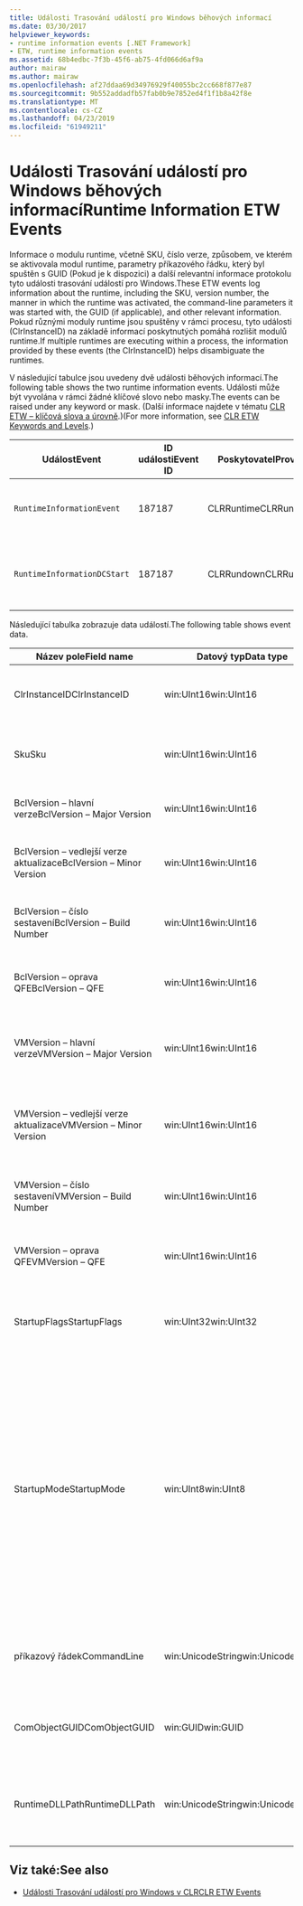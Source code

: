 ```yaml
---
title: Události Trasování událostí pro Windows běhových informací
ms.date: 03/30/2017
helpviewer_keywords:
- runtime information events [.NET Framework]
- ETW, runtime information events
ms.assetid: 68b4edbc-7f3b-45f6-ab75-4fd066d6af9a
author: mairaw
ms.author: mairaw
ms.openlocfilehash: af27ddaa69d34976929f40055bc2cc668f877e87
ms.sourcegitcommit: 9b552addadfb57fab0b9e7852ed4f1f1b8a42f8e
ms.translationtype: MT
ms.contentlocale: cs-CZ
ms.lasthandoff: 04/23/2019
ms.locfileid: "61949211"
---
```

# <a name="runtime-information-etw-events"></a><span data-ttu-id="3de21-102">Události Trasování událostí pro Windows běhových informací</span><span class="sxs-lookup"><span data-stu-id="3de21-102">Runtime Information ETW Events</span></span>
<span data-ttu-id="3de21-103">Informace o modulu runtime, včetně SKU, číslo verze, způsobem, ve kterém se aktivovala modul runtime, parametry příkazového řádku, který byl spuštěn s GUID (Pokud je k dispozici) a další relevantní informace protokolu tyto události trasování událostí pro Windows.</span><span class="sxs-lookup"><span data-stu-id="3de21-103">These ETW events log information about the runtime, including the SKU, version number, the manner in which the runtime was activated, the command-line parameters it was started with, the GUID (if applicable), and other relevant information.</span></span> <span data-ttu-id="3de21-104">Pokud různými moduly runtime jsou spuštěny v rámci procesu, tyto události (ClrInstanceID) na základě informací poskytnutých pomáhá rozlišit modulů runtime.</span><span class="sxs-lookup"><span data-stu-id="3de21-104">If multiple runtimes are executing within a process, the information provided by these events (the ClrInstanceID) helps disambiguate the runtimes.</span></span>  
  
 <span data-ttu-id="3de21-105">V následující tabulce jsou uvedeny dvě události běhových informací.</span><span class="sxs-lookup"><span data-stu-id="3de21-105">The following table shows the two runtime information events.</span></span> <span data-ttu-id="3de21-106">Události může být vyvolána v rámci žádné klíčové slovo nebo masky.</span><span class="sxs-lookup"><span data-stu-id="3de21-106">The events can be raised under any keyword or mask.</span></span> <span data-ttu-id="3de21-107">(Další informace najdete v tématu [CLR ETW – klíčová slova a úrovně](../../../docs/framework/performance/clr-etw-keywords-and-levels.md).)</span><span class="sxs-lookup"><span data-stu-id="3de21-107">(For more information, see [CLR ETW Keywords and Levels](../../../docs/framework/performance/clr-etw-keywords-and-levels.md).)</span></span>  
  
|<span data-ttu-id="3de21-108">Událost</span><span class="sxs-lookup"><span data-stu-id="3de21-108">Event</span></span>|<span data-ttu-id="3de21-109">ID události</span><span class="sxs-lookup"><span data-stu-id="3de21-109">Event ID</span></span>|<span data-ttu-id="3de21-110">Poskytovatel</span><span class="sxs-lookup"><span data-stu-id="3de21-110">Provider</span></span>|<span data-ttu-id="3de21-111">Popis</span><span class="sxs-lookup"><span data-stu-id="3de21-111">Description</span></span>|  
|-----------|--------------|--------------|-----------------|  
|`RuntimeInformationEvent`|<span data-ttu-id="3de21-112">187</span><span class="sxs-lookup"><span data-stu-id="3de21-112">187</span></span>|<span data-ttu-id="3de21-113">CLRRuntime</span><span class="sxs-lookup"><span data-stu-id="3de21-113">CLRRuntime</span></span>|<span data-ttu-id="3de21-114">Vyvolá se při načtení modulu runtime.</span><span class="sxs-lookup"><span data-stu-id="3de21-114">Raised when a runtime is loaded.</span></span>|  
|`RuntimeInformationDCStart`|<span data-ttu-id="3de21-115">187</span><span class="sxs-lookup"><span data-stu-id="3de21-115">187</span></span>|<span data-ttu-id="3de21-116">CLRRundown</span><span class="sxs-lookup"><span data-stu-id="3de21-116">CLRRundown</span></span>|<span data-ttu-id="3de21-117">Vytvoří výčet modulů runtime, které jsou načteny.</span><span class="sxs-lookup"><span data-stu-id="3de21-117">Enumerates the runtimes that are loaded.</span></span>|  
  
 <span data-ttu-id="3de21-118">Následující tabulka zobrazuje data událostí.</span><span class="sxs-lookup"><span data-stu-id="3de21-118">The following table shows event data.</span></span>  
  
|<span data-ttu-id="3de21-119">Název pole</span><span class="sxs-lookup"><span data-stu-id="3de21-119">Field name</span></span>|<span data-ttu-id="3de21-120">Datový typ</span><span class="sxs-lookup"><span data-stu-id="3de21-120">Data type</span></span>|<span data-ttu-id="3de21-121">Popis</span><span class="sxs-lookup"><span data-stu-id="3de21-121">Description</span></span>|  
|----------------|---------------|-----------------|  
|<span data-ttu-id="3de21-122">ClrInstanceID</span><span class="sxs-lookup"><span data-stu-id="3de21-122">ClrInstanceID</span></span>|<span data-ttu-id="3de21-123">win:UInt16</span><span class="sxs-lookup"><span data-stu-id="3de21-123">win:UInt16</span></span>|<span data-ttu-id="3de21-124">Jedinečné ID instance CLR nebo CoreCLR.</span><span class="sxs-lookup"><span data-stu-id="3de21-124">Unique ID for the instance of CLR or CoreCLR.</span></span>|  
|<span data-ttu-id="3de21-125">Sku</span><span class="sxs-lookup"><span data-stu-id="3de21-125">Sku</span></span>|<span data-ttu-id="3de21-126">win:UInt16</span><span class="sxs-lookup"><span data-stu-id="3de21-126">win:UInt16</span></span>|<span data-ttu-id="3de21-127">1 – desktop CLR.</span><span class="sxs-lookup"><span data-stu-id="3de21-127">1 – Desktop CLR.</span></span><br /><br /> <span data-ttu-id="3de21-128">2 – CoreCLR.</span><span class="sxs-lookup"><span data-stu-id="3de21-128">2 – CoreCLR.</span></span>|  
|<span data-ttu-id="3de21-129">BclVersion – hlavní verze</span><span class="sxs-lookup"><span data-stu-id="3de21-129">BclVersion – Major Version</span></span>|<span data-ttu-id="3de21-130">win:UInt16</span><span class="sxs-lookup"><span data-stu-id="3de21-130">win:UInt16</span></span>|<span data-ttu-id="3de21-131">Major version of mscorlib.dll.</span><span class="sxs-lookup"><span data-stu-id="3de21-131">Major version of mscorlib.dll.</span></span>|  
|<span data-ttu-id="3de21-132">BclVersion – vedlejší verze aktualizace</span><span class="sxs-lookup"><span data-stu-id="3de21-132">BclVersion – Minor Version</span></span>|<span data-ttu-id="3de21-133">win:UInt16</span><span class="sxs-lookup"><span data-stu-id="3de21-133">win:UInt16</span></span>|<span data-ttu-id="3de21-134">Číslo podverze souboru mscorlib.dll.</span><span class="sxs-lookup"><span data-stu-id="3de21-134">Minor version number of mscorlib.dll.</span></span>|  
|<span data-ttu-id="3de21-135">BclVersion – číslo sestavení</span><span class="sxs-lookup"><span data-stu-id="3de21-135">BclVersion – Build Number</span></span>|<span data-ttu-id="3de21-136">win:UInt16</span><span class="sxs-lookup"><span data-stu-id="3de21-136">win:UInt16</span></span>|<span data-ttu-id="3de21-137">Číslo knihovny mscorlib.dll sestavení.</span><span class="sxs-lookup"><span data-stu-id="3de21-137">Build number of mscorlib.dll.</span></span>|  
|<span data-ttu-id="3de21-138">BclVersion – oprava QFE</span><span class="sxs-lookup"><span data-stu-id="3de21-138">BclVersion – QFE</span></span>|<span data-ttu-id="3de21-139">win:UInt16</span><span class="sxs-lookup"><span data-stu-id="3de21-139">win:UInt16</span></span>|<span data-ttu-id="3de21-140">Oprava hotfix číslo verze souboru mscorlib.dll.</span><span class="sxs-lookup"><span data-stu-id="3de21-140">Hotfix version number of mscorlib.dll.</span></span>|  
|<span data-ttu-id="3de21-141">VMVersion – hlavní verze</span><span class="sxs-lookup"><span data-stu-id="3de21-141">VMVersion – Major Version</span></span>|<span data-ttu-id="3de21-142">win:UInt16</span><span class="sxs-lookup"><span data-stu-id="3de21-142">win:UInt16</span></span>|<span data-ttu-id="3de21-143">Verze clr.dll nebo coreclr.dll, v závislosti na SKU.</span><span class="sxs-lookup"><span data-stu-id="3de21-143">Version of clr.dll or coreclr.dll, depending on SKU.</span></span>|  
|<span data-ttu-id="3de21-144">VMVersion – vedlejší verze aktualizace</span><span class="sxs-lookup"><span data-stu-id="3de21-144">VMVersion – Minor Version</span></span>|<span data-ttu-id="3de21-145">win:UInt16</span><span class="sxs-lookup"><span data-stu-id="3de21-145">win:UInt16</span></span>|<span data-ttu-id="3de21-146">Podverze clr.dll nebo coreclr.dll, v závislosti na SKU.</span><span class="sxs-lookup"><span data-stu-id="3de21-146">Minor version of clr.dll or coreclr.dll, depending on SKU.</span></span>|  
|<span data-ttu-id="3de21-147">VMVersion – číslo sestavení</span><span class="sxs-lookup"><span data-stu-id="3de21-147">VMVersion – Build Number</span></span>|<span data-ttu-id="3de21-148">win:UInt16</span><span class="sxs-lookup"><span data-stu-id="3de21-148">win:UInt16</span></span>|<span data-ttu-id="3de21-149">Číslo clr.dll nebo coreclr.dll sestavení.</span><span class="sxs-lookup"><span data-stu-id="3de21-149">Build number of clr.dll or coreclr.dll.</span></span>|  
|<span data-ttu-id="3de21-150">VMVersion – oprava QFE</span><span class="sxs-lookup"><span data-stu-id="3de21-150">VMVersion – QFE</span></span>|<span data-ttu-id="3de21-151">win:UInt16</span><span class="sxs-lookup"><span data-stu-id="3de21-151">win:UInt16</span></span>|<span data-ttu-id="3de21-152">Oprava hotfix číslo verze clr.dll nebo coreclr.dll.</span><span class="sxs-lookup"><span data-stu-id="3de21-152">Hotfix version number of clr.dll or coreclr.dll.</span></span>|  
|<span data-ttu-id="3de21-153">StartupFlags</span><span class="sxs-lookup"><span data-stu-id="3de21-153">StartupFlags</span></span>|<span data-ttu-id="3de21-154">win:UInt32</span><span class="sxs-lookup"><span data-stu-id="3de21-154">win:UInt32</span></span>|<span data-ttu-id="3de21-155">Po spuštění příznaky definované v mscoree.h.</span><span class="sxs-lookup"><span data-stu-id="3de21-155">Startup flags defined in mscoree.h.</span></span>|  
|<span data-ttu-id="3de21-156">StartupMode</span><span class="sxs-lookup"><span data-stu-id="3de21-156">StartupMode</span></span>|<span data-ttu-id="3de21-157">win:UInt8</span><span class="sxs-lookup"><span data-stu-id="3de21-157">win:UInt8</span></span>|<span data-ttu-id="3de21-158">0x01 - spravované spustitelný soubor.</span><span class="sxs-lookup"><span data-stu-id="3de21-158">0x01 - Managed executable.</span></span><br /><br /> <span data-ttu-id="3de21-159">0x02 - Hosted CLR.</span><span class="sxs-lookup"><span data-stu-id="3de21-159">0x02 - Hosted CLR.</span></span><br /><br /> <span data-ttu-id="3de21-160">0x04 - C++ spravovaného zprostředkovatele komunikace s objekty.</span><span class="sxs-lookup"><span data-stu-id="3de21-160">0x04 - C++ managed interop.</span></span><br /><br /> <span data-ttu-id="3de21-161">0x08 - COM aktivována.</span><span class="sxs-lookup"><span data-stu-id="3de21-161">0x08 - COM-activated.</span></span><br /><br /> <span data-ttu-id="3de21-162">0x10 – ostatní.</span><span class="sxs-lookup"><span data-stu-id="3de21-162">0x10 - Other.</span></span>|  
|<span data-ttu-id="3de21-163">příkazový řádek</span><span class="sxs-lookup"><span data-stu-id="3de21-163">CommandLine</span></span>|<span data-ttu-id="3de21-164">win:UnicodeString</span><span class="sxs-lookup"><span data-stu-id="3de21-164">win:UnicodeString</span></span>|<span data-ttu-id="3de21-165">Pouze v případě nenulovou StartupMode = 0x01.</span><span class="sxs-lookup"><span data-stu-id="3de21-165">Non-null only if StartupMode=0x01.</span></span>|  
|<span data-ttu-id="3de21-166">ComObjectGUID</span><span class="sxs-lookup"><span data-stu-id="3de21-166">ComObjectGUID</span></span>|<span data-ttu-id="3de21-167">win:GUID</span><span class="sxs-lookup"><span data-stu-id="3de21-167">win:GUID</span></span>|<span data-ttu-id="3de21-168">Pouze v případě nenulovou StartupMode = 0x08.</span><span class="sxs-lookup"><span data-stu-id="3de21-168">Non-null only if StartupMode=0x08.</span></span>|  
|<span data-ttu-id="3de21-169">RuntimeDLLPath</span><span class="sxs-lookup"><span data-stu-id="3de21-169">RuntimeDLLPath</span></span>|<span data-ttu-id="3de21-170">win:UnicodeString</span><span class="sxs-lookup"><span data-stu-id="3de21-170">win:UnicodeString</span></span>|<span data-ttu-id="3de21-171">Cesta k souboru DLL modulu CLR, který byl načten do procesu.</span><span class="sxs-lookup"><span data-stu-id="3de21-171">Path to the CLR .dll file that was loaded into the process.</span></span>|  
  
## <a name="see-also"></a><span data-ttu-id="3de21-172">Viz také:</span><span class="sxs-lookup"><span data-stu-id="3de21-172">See also</span></span>

- [<span data-ttu-id="3de21-173">Události Trasování událostí pro Windows v CLR</span><span class="sxs-lookup"><span data-stu-id="3de21-173">CLR ETW Events</span></span>](../../../docs/framework/performance/clr-etw-events.md)
